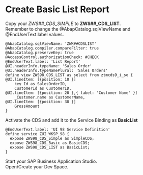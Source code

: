 # Create Basic List Report
Copy your *ZWS##_CDS_SIMPLE* to **ZWS##_CDS_LIST**.</br>
Remember to change the @AbapCatalog.sqlViewName and @EndUserText.label values.</br>
```ABAP CDS
@AbapCatalog.sqlViewName: 'ZWK##CDSLIST'
@AbapCatalog.compiler.compareFilter: true
@AbapCatalog.preserveKey: true
@AccessControl.authorizationCheck: #CHECK
@EndUserText.label: 'List Report'
@UI.headerInfo.typeName: 'Sales Order'
@UI.headerInfo.typeNamePlural: 'Sales Orders'
define view ZWS98_CDS_LIST as select from ztmcds9_i_so {
@UI.lineItem: [{position: 10 }]
    key Id as SalesOrderID,
    CustomerId as CustomerID,
@UI.lineItem: [{position: 20 },{ label: 'Customer Name' }]    
    _Customer.name as CustomerName,
@UI.lineItem: [{position: 30 }]    
    GrossAmount
}
```
Activate the CDS and add it to the Service Binding as **BasicList**
```ABAP CDS
@EndUserText.label: 'UI 98 Service Definition'
define service ZUI_WKSP_98 {
  expose ZWS98_CDS_Simple as SimpleCDS;
  expose ZWS98_CDS_Basic as BasicCDS;
  expose ZWS98_CDS_LIST as BasicList;
}
```
Start your SAP Business Application Studio.</br>
Open/Create your Dev Space.

